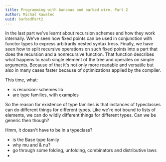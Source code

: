 ```yaml
---
title: Programming with bananas and barbed wire. Part 2
author: Michał Kawalec
uuid: barbedPart2
---
```


In the last part we've learnt about recursion schemes and how they work
internally. We've seen how fixed points can be used in conjunction with
functor types to express arbitrarily nested syntax tress. Finally, we
have seen how to split recursive operations on such fixed points into
a part that does the recursion and a nonrecursive function. That
function describes what happens to each single element of the tree and
operates on simple arguments. Because of that it's not only more
readable and versatile but also in many cases faster because of
optimizations applied by the compiler.

This time, what:
- is recursion-schemes lib
- are type families, with examples

So the reason for existence of type families is that instances of
typeclasses can do different things for different types. Like we're not
bound to lists of elements, we can do wildly different things for
different types. Can we be generic then though?

Hmm, it doesn't have to be in a typeclass?


- is the Base type family
- why mu and & nu?
- go through some folding, unfolding, combinators and distributive laws
-

